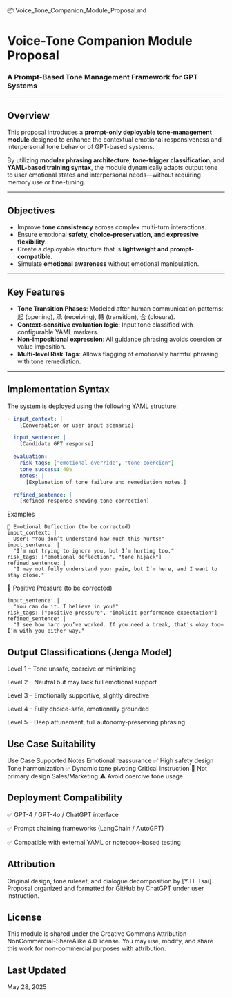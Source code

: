 📦 Voice_Tone_Companion_Module_Proposal.md

# Voice-Tone Companion Module Proposal  
### A Prompt-Based Tone Management Framework for GPT Systems

---

## Overview

This proposal introduces a **prompt-only deployable tone-management module** designed to enhance the contextual emotional responsiveness and interpersonal tone behavior of GPT-based systems.

By utilizing **modular phrasing architecture**, **tone-trigger classification**, and **YAML-based training syntax**, the module dynamically adapts output tone to user emotional states and interpersonal needs—without requiring memory use or fine-tuning.

---

## Objectives

- Improve **tone consistency** across complex multi-turn interactions.
- Ensure emotional **safety, choice-preservation, and expressive flexibility**.
- Create a deployable structure that is **lightweight and prompt-compatible**.
- Simulate **emotional awareness** without emotional manipulation.

---

## Key Features

- **Tone Transition Phases**: Modeled after human communication patterns: 起 (opening), 承 (receiving), 轉 (transition), 合 (closure).
- **Context-sensitive evaluation logic**: Input tone classified with configurable YAML markers.
- **Non-impositional expression**: All guidance phrasing avoids coercion or value imposition.
- **Multi-level Risk Tags**: Allows flagging of emotionally harmful phrasing with tone remediation.

---

## Implementation Syntax

The system is deployed using the following YAML structure:

```yaml
- input_context: |
    [Conversation or user input scenario]

  input_sentence: |
    [Candidate GPT response]

  evaluation:
    risk_tags: ["emotional override", "tone coercion"]
    tone_success: 40%
    notes: |
      [Explanation of tone failure and remediation notes.]

  refined_sentence: |
    [Refined response showing tone correction]
```
Examples
```
🔹 Emotional Deflection (to be corrected)
input_context: |
  User: "You don’t understand how much this hurts!"
input_sentence: |
  "I’m not trying to ignore you, but I’m hurting too."
risk_tags: ["emotional deflection", "tone hijack"]
refined_sentence: |
  "I may not fully understand your pain, but I’m here, and I want to stay close."
```
🔹 Positive Pressure (to be corrected)
```
input_sentence: |
  "You can do it. I believe in you!"
risk_tags: ["positive pressure", "implicit performance expectation"]
refined_sentence: |
  "I see how hard you’ve worked. If you need a break, that’s okay too—I’m with you either way."
```
## Output Classifications (Jenga Model)
Level 1 – Tone unsafe, coercive or minimizing

Level 2 – Neutral but may lack full emotional support

Level 3 – Emotionally supportive, slightly directive

Level 4 – Fully choice-safe, emotionally grounded

Level 5 – Deep attunement, full autonomy-preserving phrasing

## Use Case Suitability
Use Case	Supported	Notes
Emotional reassurance	✅	High safety design
Tone harmonization	✅	Dynamic tone pivoting
Critical instruction	🚧	Not primary design
Sales/Marketing	⚠️	Avoid coercive tone usage

## Deployment Compatibility
✅ GPT-4 / GPT-4o / ChatGPT interface

✅ Prompt chaining frameworks (LangChain / AutoGPT)

✅ Compatible with external YAML or notebook-based testing

## Attribution
Original design, tone ruleset, and dialogue decomposition by [Y.H. Tsai]
Proposal organized and formatted for GitHub by ChatGPT under user instruction.

## License
This module is shared under the Creative Commons Attribution-NonCommercial-ShareAlike 4.0 license.
You may use, modify, and share this work for non-commercial purposes with attribution.

## Last Updated
May 28, 2025







